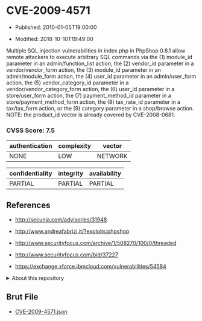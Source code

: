 # CVE-2009-4571

- Published: 2010-01-05T19:00:00

- Modified: 2018-10-10T19:49:00

Multiple SQL injection vulnerabilities in index.php in PhpShop 0.8.1 allow remote attackers to execute arbitrary SQL commands via the (1) module_id parameter in an admin/function_list action, the (2) vendor_id parameter in a vendor/vendor_form action, the (3) module_id parameter in an admin/module_form action, the (4) user_id parameter in an admin/user_form action, the (5) vendor_category_id parameter in a vendor/vendor_category_form action, the (6) user_id parameter in a store/user_form action, the (7) payment_method_id parameter in a store/payment_method_form action, the (8) tax_rate_id parameter in a tax/tax_form action, or the (9) category parameter in a shop/browse action.  NOTE: the product_id vector is already covered by CVE-2008-0681.

### CVSS Score: **7.5**

| authentication | complexity | vector |
| --- | --- | --- |
| NONE | LOW | NETWORK |

| confidentiality | integrity | availability |
| --- | --- | --- |
| PARTIAL | PARTIAL | PARTIAL |

## References

* http://secunia.com/advisories/31948

* http://www.andreafabrizi.it/?exploits:phpshop

* http://www.securityfocus.com/archive/1/508270/100/0/threaded

* http://www.securityfocus.com/bid/37227

* https://exchange.xforce.ibmcloud.com/vulnerabilities/54584

<details>
<summary>About this repository</summary> 

  This repository is part of the project [Live Hack CVE](https://github.com/Live-Hack-CVE). Main website can be found [www.live-hack.org](https://www.live-hack.org) 
  
  Made by [Sn0wAlice](https://github.com/Sn0wAlice) for the people that care about security and need to have a feed of the latest CVEs. Hope you enjoy it, don't forget to star the repo and follow me on [Twitter](https://twitter.com/Sn0wAlice) and [Github](https://github.com/Sn0wAlice). And that is my [personnal website](https://www.alice-snow.me/)

  - [Home Page](https://github.com/Live-Hack-CVE)
  - [Framework](https://github.com/Live-Hack-CVE/cve-framework)
  - [CVE database](https://github.com/Live-Hack-CVE/full_database)
  - [Changelog](https://github.com/Live-Hack-CVE/Changelog)
</details>

## Brut File

* [CVE-2009-4571.json](https://raw.githubusercontent.com/Live-Hack-CVE/full_database/main/cves/2009/CVE-2009-4571.json)


